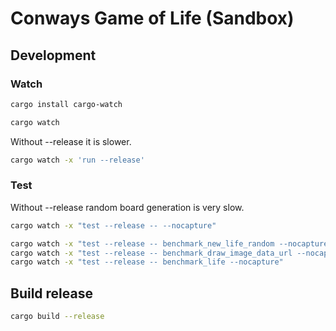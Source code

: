 # Conways Game of Life (Sandbox)

## Development

### Watch

```bash
cargo install cargo-watch
```

```bash
cargo watch
```

Without --release it is slower.

```bash
cargo watch -x 'run --release'
```

### Test

Without --release random board generation is very slow.

```bash
cargo watch -x "test --release -- --nocapture"

cargo watch -x "test --release -- benchmark_new_life_random --nocapture"
cargo watch -x "test --release -- benchmark_draw_image_data_url --nocapture"
cargo watch -x "test --release -- benchmark_life --nocapture"
```

## Build release

```bash
cargo build --release
```
